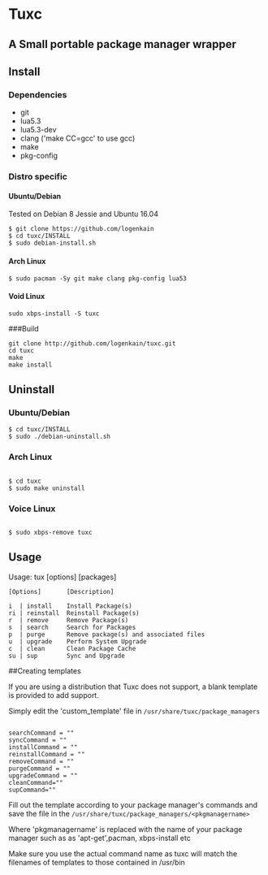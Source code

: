 # Tuxc
## A Small portable package manager wrapper  




  
## Install  
### Dependencies  

* git
* lua5.3
* lua5.3-dev
* clang ('make CC=gcc' to use gcc)
* make
* pkg-config

### Distro specific

#### Ubuntu/Debian  


Tested on Debian 8 Jessie and Ubuntu 16.04  

```
$ git clone https://github.com/logenkain
$ cd tuxc/INSTALL
$ sudo debian-install.sh

```  

#### Arch Linux  

```
$ sudo pacman -Sy git make clang pkg-config lua53

```  

#### Void Linux  

```  
sudo xbps-install -S tuxc 

```

###Build
```  
git clone http://github.com/logenkain/tuxc.git  
cd tuxc  
make  
make install  
```    

## Uninstall  

### Ubuntu/Debian

```
$ cd tuxc/INSTALL
$ sudo ./debian-uninstall.sh

```

### Arch Linux  

```

$ cd tuxc
$ sudo make uninstall

```  

### Voice Linux  

```

$ sudo xbps-remove tuxc

```




## Usage  


Usage: tux [options] [packages]

	[Options]       [Description]

	i  | install    Install Package(s)
	ri | reinstall  Reinstall Package(s)
	r  | remove     Remove Package(s)
	s  | search     Search for Packages
	p  | purge      Remove package(s) and associated files
	u  | upgrade    Perform System Upgrade
	c  | clean      Clean Package Cache
	su | sup        Sync and Upgrade  
	
##Creating templates  

If you are using a distribution that Tuxc does not support, a blank template is provided to add support.  

Simply edit the 'custom_template' file in ```/usr/share/tuxc/package_managers```  


```  

searchCommand = ""  
syncCommand = ""  
installCommand = ""  
reinstallCommand = ""  
removeCommand = ""  
purgeCommand = ""  
upgradeCommand = ""  
cleanCommand=""  
supCommand=""
```  

Fill out the template according to your package manager's commands and save the file in the ```/usr/share/tuxc/package_managers/<pkgmanagername>```  

Where 'pkgmanagername' is replaced with the name of your package manager such as as 'apt-get',pacman, xbps-install etc  

Make sure you use the actual command name as tuxc will match the filenames of templates to those contained in /usr/bin
